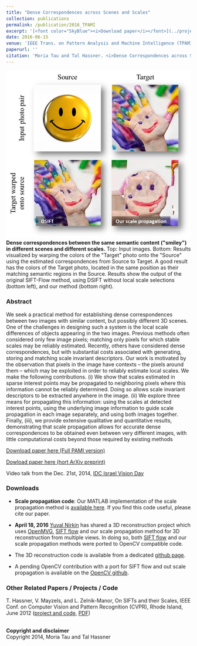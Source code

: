 ```yaml
---
title: "Dense Correspondences across Scenes and Scales"
collection: publications
permalink: /publication/2016_TPAMI
excerpt: '[<font color="SkyBlue"><i>Download paper</i></font>](../projects/scalemaps/TauHassner_TPAMI.pdf)'
date: 2016-06-15
venue: 'IEEE Trans. on Pattern Analysis and Machine Intelligence (TPAMI), 38(5): 875-888 (2016)'
paperurl: ''
citation: 'Moria Tau and Tal Hassner. <i>Dense Correspondences across Scenes and Scales</i>. IEEE Trans. on Pattern Analysis and Machine Intelligence (TPAMI), 38(5): 875-888, 2016.'
---
```


<img src='../projects/scalemaps/teaser_a.jpg'><br/>
**Dense correspondences between the same semantic content ("smiley") in different scenes and different scales.** Top: Input images. Bottom: Results visualized by warping the colors of the "Target" photo onto the "Source" using the estimated correspondences from Source to Target. A good result has the colors of the Target photo, located in the same position as their matching semantic regions in the Source. Results show the output of the original SIFT-Flow method, using DSIFT without local scale selections (bottom left), and our method (bottom right).

### Abstract
We seek a practical method for establishing dense correspondences between two images with similar content, but possibly
different 3D scenes. One of the challenges in designing such a system is the local scale differences of objects appearing in the
two images. Previous methods often considered only few image pixels; matching only pixels for which stable scales may be reliably
estimated. Recently, others have considered dense correspondences, but with substantial costs associated with generating, storing and
matching scale invariant descriptors. Our work is motivated by the observation that pixels in the image have contexts – the pixels around
them – which may be exploited in order to reliably estimate local scales. We make the following contributions. (i) We show that scales
estimated in sparse interest points may be propagated to neighboring pixels where this information cannot be reliably determined.
Doing so allows scale invariant descriptors to be extracted anywhere in the image. (ii) We explore three means for propagating this
information: using the scales at detected interest points, using the underlying image information to guide scale propagation in each
image separately, and using both images together. Finally, (iii), we provide extensive qualitative and quantitative results, demonstrating
that scale propagation allows for accurate dense correspondences to be obtained even between very different images, with little
computational costs beyond those required by existing methods


[Download paper here (Full PAMI version)](../projects/scalemaps/TauHassner_TPAMI.pdf)

[Dowload paper here (hort ArXiv preprint)](http://arxiv.org/pdf/1406.6323v1.pdf)

Video talk from the Dec. 21st, 2014, [IDC Israel Vision Day](http://cs.haifa.ac.il/~hagit/VisionDay/visionDay_2014.html)

### Downloads
- <b>Scale propagation code</b>: Our MATLAB implementation of the scale propagation method is [available here](../projects/scalemaps/scalemaps.0.0.1.zip). 
If you find this code useful, please cite our paper.

- <b>April 18, 2016</b> [Yuval Nirkin](https://github.com/YuvalNirkin) has shared a 3D reconstruction project which uses [OpenMVG](https://github.com/openMVG/openMVG/), [SIFT flow](http://people.csail.mit.edu/celiu/SIFTflow/) and our scale propagation method for 3D reconstruction from multiple views. In doing so, both [SIFT flow](http://people.csail.mit.edu/celiu/SIFTflow/) and our scale propagation methods were ported to OpenCV compatible code. 

- The 3D reconstruction code is available from a dedicated [github page](https://github.com/YuvalNirkin/DenseCorrespondences). 
- A pending OpenCV contribution with a port for SIFT flow and out scale propagation is available on the [OpenCV github](https://github.com/YuvalNirkin/opencv_contrib).

### Other Related Papers / Projects / Code
T. Hassner, V. Mayzels, and L. Zelnik-Manor, On SIFTs and their Scales, IEEE Conf. on Computer Vision and Pattern Recognition (CVPR), Rhode Island, June 2012 ([project and code](./2012_CVPR_1), [PDF](../projects/siftscales/OnSiftsAndTheirScales-CVPR12.pdf))

<br/><b>Copyright and disclaimer</b>
<br/>Copyright 2014, Moria Tau and Tal Hassner 

